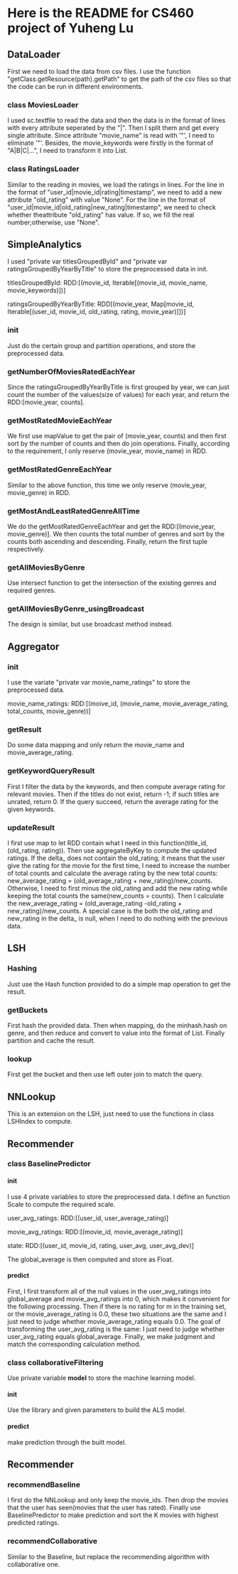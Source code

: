 # Here is the README for CS460 project of Yuheng Lu

## DataLoader

First we need to load the data from csv files. I use the function "getClass.getResource(path).getPath" to  get the path of the csv files  so that the code can be run in different environments.

### class MoviesLoader

I used sc.textfile to read the data and then the data is in the format of lines with every attribute seperated by the "|". Then I split them and get every single attribute. Since attribute "movie_name" is read with '"', I need to eliminate '"'. Besides, the movie_keywords were firstly in the format of "A|B|C|...", I need to transform it into List.

### class RatingsLoader

Similar to the reading in movies, we load the ratings in lines. For the line in the format of "user_id|movie_id|rating|timestamp", we need to add a new attribute "old_rating" with value "None". For the line in the format of "user_id|movie_id|old_rating|new_rating|timestamp", we need to check whether theattribute "old_rating" has value. If so, we fill the real number;otherwise, use "None". 

## SimpleAnalytics

I used "private var titlesGroupedById" and "private var ratingsGroupedByYearByTitle" to store the preprocessed data in init. 

titlesGroupedById: RDD:[(movie_id, Iterable[(movie_id, movie_name, movie_keywords)])]

ratingsGroupedByYearByTitle: RDD[(movie_year, Map[movie_id, Iterable[(user_id, movie_id, old_rating, rating, movie_year)]])]

### init

Just do the certain group and partition operations, and store the preprocessed data.

### getNumberOfMoviesRatedEachYear

Since the ratingsGroupedByYearByTitle is first grouped by year, we can just count the number of the values(size of values) for each year, and return the RDD:[movie_year, counts].

### getMostRatedMovieEachYear

We first use mapValue to get the pair of (movie_year, counts) and then first sort by the number of counts and then do join operations. Finally, according to the requirement, I only reserve (movie_year, movie_name) in RDD.

### getMostRatedGenreEachYear

Similar to the above function, this time we only reserve (movie_year, movie_genre) in RDD.

### getMostAndLeastRatedGenreAllTime

We do the getMostRatedGenreEachYear and get the RDD:[(movie_year, movie_genre)]. We then counts the total number of genres and sort by the counts both ascending and descending. Finally, return the first tuple respectively.

### getAllMoviesByGenre

Use intersect function to get the intersection of the existing genres and required genres.

### getAllMoviesByGenre_usingBroadcast

The design is similar, but use broadcast method instead.


## Aggregator

### init

I use the variate "private var movie_name_ratings" to store the preprocessed data. 

movie_name_ratings: RDD:[(moive_id, (movie_name, movie_average_rating, total_counts, movie_genre))]

### getResult

Do some data mapping and only return the movie_name and movie_average_rating.

### getKeywordQueryResult

First I filter the data by the keywords, and then compute average rating for relevant movies. Then if the titles do not exist, return -1; if such titles are unrated, return 0. If the query succeed, return the average rating for the given keywords.

### updateResult

I first use map to let RDD contain what I need in this function(title_id, (old_rating, rating)). Then use aggregateByKey to compute the updated ratings. If the delta_ does not contain the old_rating, it means that the user give the rating for the movie for the first time, I need to increase the number of total counts and calculate the average rating by the new total counts: new_average_rating = (old_average_rating + new_rating)/new_counts. Otherwise, I need to first minus the old_rating and add the new rating while keeping the total counts the same(new_counts = counts). Then I calculate the new_average_rating = (old_average_rating -old_rating + new_rating)/new_counts. A special case is the both the old_rating and new_rating in the delta_ is null, when I need to do nothing with the previous data.

## LSH

### Hashing

Just use the Hash function provided to do a simple map operation to get the result.

### getBuckets

First hash the provided data. Then when mapping, do the minhash.hash on genre, and then reduce and convert to value into the format of List. Finally partition and cache the result.

### lookup

First get the bucket and then use left outer join to match the query.

## NNLookup

This is an extension on the LSH, just need to use the functions in class LSHIndex to compute.


## Recommender

### class BaselinePredictor

#### init

I use 4 private variables to store the preprocessed data. I define an function Scale to compute the required scale.

user_avg_ratings: RDD:[(user_id, user_average_rating)]

movie_avg_ratings: RDD:[(movie_id, movie_average_rating)]

state: RDD:[(user_id, movie_id, rating, user_avg, user_avg_dev)]

The global_average is then computed and store as Float.

#### predict

First, I first transform all of the null values in the user_avg_ratings into global_average and movie_avg_ratings into 0, which makes it convenient for the following processing. Then if there is no rating for m in the training set, or the movie_average_rating is 0.0, these two situations are the same and I just need to judge whether movie_average_rating equals 0.0. The goal of transforming the user_avg_rating is the same: I just need to judge whether user_avg_rating equals global_average. Finally, we make judgment and match the corresponding calculation method.


### class collaborativeFiltering

Use private variable **model** to store the machine learning model.

#### init

Use the library and given parameters to build the ALS model.

#### predict

make prediction through the built model.


## Recommender

### recommendBaseline

I first do the NNLookup and only keep the movie_ids. Then drop the movies that the user has seen(movies that the user has rated). Finally use BaselinePredictor to make prediction and sort the K movies with highest predicted ratings.


### recommendCollaborative

Similar to the Baseline, but replace the recommending algorithm with collaborative one.












